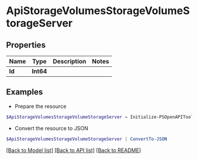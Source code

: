 # ApiStorageVolumesStorageVolumeStorageServer
## Properties

Name | Type | Description | Notes
------------ | ------------- | ------------- | -------------
**Id** | **Int64** |  | 

## Examples

- Prepare the resource
```powershell
$ApiStorageVolumesStorageVolumeStorageServer = Initialize-PSOpenAPIToolsApiStorageVolumesStorageVolumeStorageServer  -Id null
```

- Convert the resource to JSON
```powershell
$ApiStorageVolumesStorageVolumeStorageServer | ConvertTo-JSON
```

[[Back to Model list]](../README.md#documentation-for-models) [[Back to API list]](../README.md#documentation-for-api-endpoints) [[Back to README]](../README.md)

